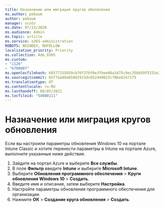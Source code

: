```yaml
---
title: Назначение или миграция кругов обновления
ms.author: pebaum
author: pebaum
manager: scotv
ms.date: 07/23/2020
ms.audience: Admin
ms.topic: article
ms.service: o365-administration
ROBOTS: NOINDEX, NOFOLLOW
localization_priority: Priority
ms.collection: Adm_O365
ms.custom:
- "1126"
- "6700007"
ms.openlocfilehash: 69377155659cb76f376f0e3fbee86a3475c9ec35bb59f5331e26ca15b12e548a
ms.sourcegitcommit: b5f7da89a650d2915dc652449623c78be6247175
ms.translationtype: HT
ms.contentlocale: ru-RU
ms.lasthandoff: 08/05/2021
ms.locfileid: "54080111"
---
```

# <a name="create-or-migrate-update-rings"></a>Назначение или миграция кругов обновления

Если вы настроили параметры обновления Windows 10 на портале Intune Classic и хотите перенести параметры в Intune на портале Azure, выполните указанные ниже действия.

1.  Зайдите на портал Azure и выберите **Все службы**.
2.  В поле  **Фильтр**  введите **Intune** и выберите  **Microsoft Intune**.
3.  Выберите **Обновления программного обеспечения**  >  **Круги обновления Windows 10**  >  **Создать**.
4.  Введите имя и описание, затем выберите **Настройка**.
5.  Настройте параметры обновления программного обеспечения для организации.
6.  Нажмите **ОК** > **Создание круга обновления** > **Создать**.